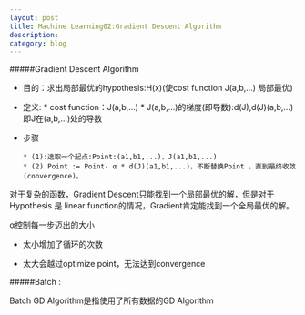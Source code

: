 ```yaml
---
layout: post
title: Machine Learning02:Gradient Descent Algorithm
description: 
category: blog
---
```


#####Gradient Descent Algorithm

* 	目的：求出局部最优的hypothesis:H(x)(使cost function J(a,b,...) 局部最优)

*	定义:
		* cost function：J(a,b,...)
		* J(a,b,...)的梯度(即导数):d(J),d(J)(a,b,...)即J在(a,b,...)处的导数

*	步骤

		* (1):选取一个起点:Point:(a1,b1,...)，J(a1,b1,...)
		* (2) Point := Point- α * d(J)(a1,b1,...)，不断替换Point ，直到最终收敛(convergence)。
		
对于复杂的函数，Gradient Descent只能找到一个局部最优的解，但是对于Hypothesis 是 linear function的情况，Gradient肯定能找到一个全局最优的解。

α控制每一步迈出的大小

* 太小增加了循环的次数

* 太大会越过optimize point，无法达到convergence

#####Batch :

Batch GD Algorithm是指使用了所有数据的GD Algorithm

